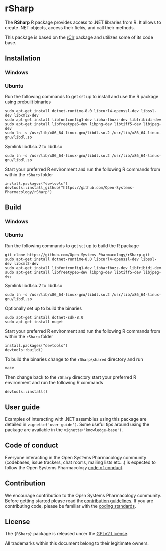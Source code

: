 
# rSharp

<!-- README.md is generated from README.Rmd. Please edit that file -->

The **RSharp** R package provides access to .NET libraries from R. It
allows to create .NET objects, access their fields, and call their
methods.

This package is based on the [rClr](https://github.com/rdotnet/rClr)
package and utilizes some of its code base.

## Installation

### Windows

### Ubuntu

Run the following commands to get set up to install and use the R package using prebuilt binaries

```
sudo apt-get install dotnet-runtime-8.0 libcurl4-openssl-dev libssl-dev libxml2-dev 
sudo apt-get install libfontconfig1-dev libharfbuzz-dev libfribidi-dev
sudo apt-get install libfreetype6-dev libpng-dev libtiff5-dev libjpeg-dev
sudo ln -s /usr/lib/x86_64-linux-gnu/libdl.so.2 /usr/lib/x86_64-linux-gnu/libdl.so
```
Symlink libdl.so.2 to libdl.so

```
sudo ln -s /usr/lib/x86_64-linux-gnu/libdl.so.2 /usr/lib/x86_64-linux-gnu/libdl.so
```

Start your preferred R environment and run the following R commands from within the ```rSharp``` folder

```
install.packages("devtools")
devtools::install_github("https://github.com/Open-Systems-Pharmacology/rSharp")
```

## Build

### Windows

### Ubuntu

Run the following commands to get set up to build the R package

``` 
git clone https://github.com/Open-Systems-Pharmacology/rSharp.git
sudo apt-get install dotnet-runtime-8.0 libcurl4-openssl-dev libssl-dev libxml2-dev 
sudo apt-get install libfontconfig1-dev libharfbuzz-dev libfribidi-dev
sudo apt-get install libfreetype6-dev libpng-dev libtiff5-dev libjpeg-dev
```

Symlink libdl.so.2 to libdl.so
```
sudo ln -s /usr/lib/x86_64-linux-gnu/libdl.so.2 /usr/lib/x86_64-linux-gnu/libdl.so
```

Optionally set up to build the binaries
```
sudo apt-get install dotnet-sdk-8.0
sudo apt-get install nuget
```

Start your preferred R environment and run the following R commands from within the ```rSharp``` folder
```
install.packages("devtools")
devtools::build()
```

To build the binaries change to the ```rSharp\shared``` directory and run
```
make
```

Then change back to the ```rSharp``` directory start your preferred R environment and run the following R commands
```
devtools::install()
```

## User guide

Examples of interacting with .NET assemblies using this package are
detailed in `vignette('user-guide')`. Some useful tips around using the
package are available in the `vignette('knowledge-base')`.

## Code of conduct

Everyone interacting in the Open Systems Pharmacology community
(codebases, issue trackers, chat rooms, mailing lists etc…) is expected
to follow the Open Systems Pharmacology [code of
conduct](https://github.com/Open-Systems-Pharmacology/Suite/blob/master/CODE_OF_CONDUCT.md).

## Contribution

We encourage contribution to the Open Systems Pharmacology community.
Before getting started please read the [contribution
guidelines](https://github.com/Open-Systems-Pharmacology/Suite/blob/master/CONTRIBUTING.md).
If you are contributing code, please be familiar with the [coding
standards](https://github.com/Open-Systems-Pharmacology/Suite/blob/master/CODING_STANDARDS_R.md).

## License

The `{RSharp}` package is released under the [GPLv2 License](LICENSE).

All trademarks within this document belong to their legitimate owners.
